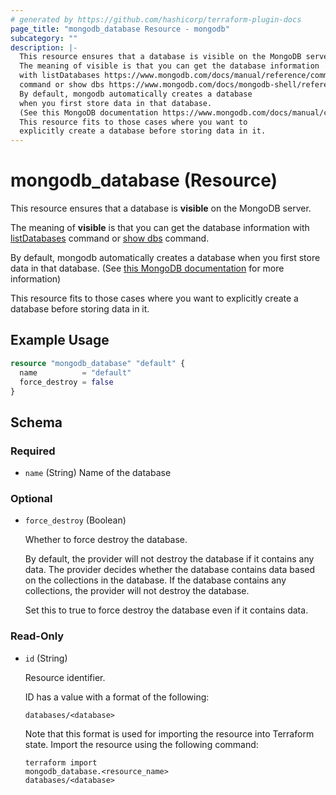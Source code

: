 ```yaml
---
# generated by https://github.com/hashicorp/terraform-plugin-docs
page_title: "mongodb_database Resource - mongodb"
subcategory: ""
description: |-
  This resource ensures that a database is visible on the MongoDB server.
  The meaning of visible is that you can get the database information
  with listDatabases https://www.mongodb.com/docs/manual/reference/command/listDatabases/
  command or show dbs https://www.mongodb.com/docs/mongodb-shell/reference/access-mdb-shell-help/#show-available-databases command.
  By default, mongodb automatically creates a database
  when you first store data in that database.
  (See this MongoDB documentation https://www.mongodb.com/docs/manual/core/databases-and-collections/#create-a-database for more information)
  This resource fits to those cases where you want to
  explicitly create a database before storing data in it.
---
```


# mongodb_database (Resource)

This resource ensures that a database is **visible** on the MongoDB server.

The meaning of **visible** is that you can get the database information
with [listDatabases](https://www.mongodb.com/docs/manual/reference/command/listDatabases/)
command or [show dbs](https://www.mongodb.com/docs/mongodb-shell/reference/access-mdb-shell-help/#show-available-databases) command.

By default, mongodb automatically creates a database 
when you first store data in that database. 
(See [this MongoDB documentation](https://www.mongodb.com/docs/manual/core/databases-and-collections/#create-a-database) for more information)

This resource fits to those cases where you want to 
explicitly create a database before storing data in it.

## Example Usage

```terraform
resource "mongodb_database" "default" {
  name          = "default"
  force_destroy = false
}
```

<!-- schema generated by tfplugindocs -->
## Schema

### Required

- `name` (String) Name of the database

### Optional

- `force_destroy` (Boolean) <p>Whether to force destroy the database.</p>  <p>By default, the provider will not destroy the database if it contains any data. The provider decides whether the database contains data based on the collections in the database. If the database contains any collections, the provider will not destroy the database.</p>  <p>Set this to true to force destroy the database even if it contains data.</p>

### Read-Only

- `id` (String) <p>Resource identifier.</p>  <p>ID has a value with a format of the following:</p>  <pre><code class="">databases/&lt;database&gt;</code></pre>  <p>Note that this format is used for importing the resource into Terraform state. Import the resource using the following command:</p>  <pre><code class="language-bash">terraform import mongodb_database.&lt;resource_name&gt; databases/&lt;database&gt;</code></pre>
